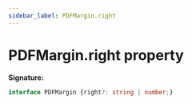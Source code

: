 ```yaml
---
sidebar_label: PDFMargin.right
---
```

# PDFMargin.right property

**Signature:**

```typescript
interface PDFMargin {right?: string | number;}
```
